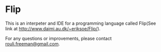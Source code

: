 # Flip
This is an interpeter and IDE for a programming language called Flip(See link at http://www.daimi.au.dk/~eriksoe/Flip/).

For any questions or improvements, please contact [rouli.freeman@gmail.com](mailto:rouli.freeman@gmail.com).
